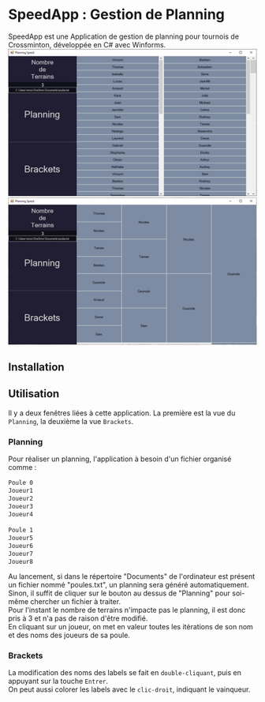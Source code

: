 # SpeedApp : Gestion de Planning
SpeedApp est une Application de gestion de planning pour tournois de Crossminton, développée en C# avec Winforms.  
![PlanningWindow](SpeedAppPlanning.PNG "Planning Window")
![BracketsWindow](SpeedAppBrackets.PNG "Brackets Window")

## Installation

## Utilisation
Il y a deux fenêtres liées à cette application. La première est la vue du `Planning`, la deuxième la vue `Brackets`.

### Planning
Pour réaliser un planning, l'application à besoin d'un fichier organisé comme :
```
Poule 0
Joueur1
Joueur2
Joueur3
Joueur4

Poule 1
Joueur5
Joueur6
Joueur7
Joueur8
```
Au lancement, si dans le répertoire "Documents" de l'ordinateur est présent un fichier nommé "poules.txt", un planning sera généré automatiquement.  
Sinon, il suffit de cliquer sur le bouton au dessus de "Planning" pour soi-même chercher un fichier à traiter.  
Pour l'instant le nombre de terrains n'impacte pas le planning, il est donc pris à 3 et n'a pas de raison d'être modifié.  
En cliquant sur un joueur, on met en valeur toutes les itérations de son nom et des noms des joueurs de sa poule.

### Brackets
La modification des noms des labels se fait en `double-cliquant`, puis en appuyant sur la touche `Entrer`.  
On peut aussi colorer les labels avec le `clic-droit`, indiquant le vainqueur.
